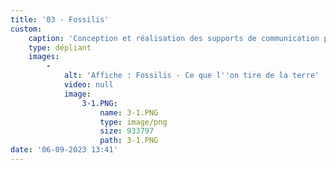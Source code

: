 ```yaml
---
title: '03 - Fossilis'
custom:
    caption: 'Conception et réalisation des supports de communication pour l’exposition “Fossilis” de Julia Gault'
    type: dépliant
    images:
        -
            alt: 'Affiche : Fossilis - Ce que l''on tire de la terre'
            video: null
            image:
                3-1.PNG:
                    name: 3-1.PNG
                    type: image/png
                    size: 933797
                    path: 3-1.PNG
date: '06-09-2023 13:41'
---
```


